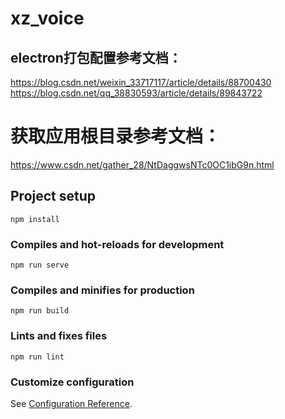 # xz_voice
## electron打包配置参考文档：
https://blog.csdn.net/weixin_33717117/article/details/88700430
https://blog.csdn.net/qq_38830593/article/details/89843722

# 获取应用根目录参考文档：
https://www.csdn.net/gather_28/NtDaggwsNTc0OC1ibG9n.html


## Project setup
```
npm install
```

### Compiles and hot-reloads for development
```
npm run serve
```

### Compiles and minifies for production
```
npm run build
```

### Lints and fixes files
```
npm run lint
```

### Customize configuration
See [Configuration Reference](https://cli.vuejs.org/config/).
